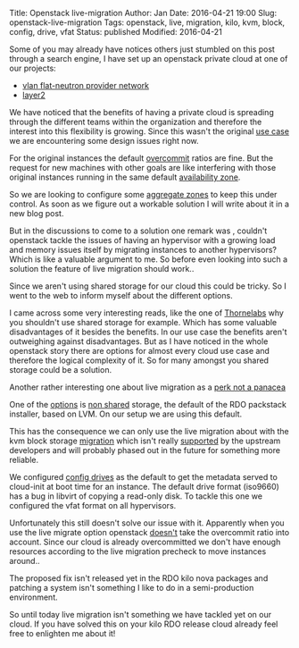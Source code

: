 Title:       Openstack live-migration
Author:      Jan
Date: 	     2016-04-21 19:00
Slug:	     openstack-live-migration
Tags: 	     openstack, live, migration, kilo, kvm, block, config, drive, vfat
Status:	     published
Modified:    2016-04-21

Some of you may already have notices others just stumbled on this post through a search engine, I have set up an openstack private cloud at one of our projects:

* [vlan flat-neutron provider network](https://visibilityspots.org/vlan-flat-neutron-provider.html)
* [layer2](https://visibilityspots.org/openstack-layer2.html)

We have noticed that the benefits of having a private cloud is spreading through the different teams within the organization and therefore the interest into this flexibility is growing. Since this wasn't the original [use case](https://visibilityspots.org/vlan-flat-neutron-provider.html) we are encountering some design issues right now.

For the original instances the default [overcommit](http://docs.openstack.org/openstack-ops/content/compute_nodes.html#overcommit) ratios are fine. But the request for new machines with other goals are like interfering with those original instances running in the same default [availability zone](http://docs.openstack.org/openstack-ops/content/scaling.html#az_s3).

So we are looking to configure some [aggregate zones](http://docs.openstack.org/openstack-ops/content/scaling.html#ha_s3) to keep this under control. As soon as we figure out a workable solution I will write about it in a new blog post.

But in the discussions to come to a solution one remark was , couldn't openstack tackle the issues of having an hypervisor with a growing load and memory issues itself by migrating instances to another hypervisors? Which is like a valuable argument to me. So before even looking into such a solution the feature of live migration should work..

Since we aren't using shared storage for our cloud this could be tricky. So I went to the web to inform myself about the different options.

I came across some very interesting reads, like the one of [Thornelabs](https://thornelabs.net/2014/06/14/do-not-use-shared-storage-for-openstack-instances.html) why you shouldn't use shared storage for example. Which has some valuable disadvantages of it besides the benefits. In our use case the benefits aren't outweighing against disadvantages. But as I have noticed in the whole openstack story there are options for almost every cloud use case and therefore the logical complexity of it. So for many amongst you shared storage could be a solution.

Another rather interesting one about live migration as a [perk not a panacea](https://www.blueboxcloud.com/insight/blog-article/live-migration-is-a-perk-not-a-panacea)

One of the [options](http://docs.openstack.org/openstack-ops/content/compute_nodes.html#instance_storage) is [non shared](http://docs.openstack.org/openstack-ops/content/compute_nodes.html#on_compute_node_storage_nonshared) storage, the default of the RDO packstack installer, based on LVM. On our setup we are using this default.

This has the consequence we can only use the live migration about with the kvm block storage [migration](http://www.sebastien-han.fr/blog/2012/07/12/openstack-block-migration/) which isn't really [supported](http://osdir.com/ml/openstack-cloud-computing/2012-08/msg00293.html) by the upstream developers and will probably phased out in the future for something more reliable.

We configured [config drives](http://docs.openstack.org/user-guide/cli_config_drive.html) as the default to get the metadata served to cloud-init at boot time for an instance. The default drive format (iso9660) has a bug in libvirt of copying a read-only disk. To tackle this one we configured the vfat format on all hypervisors.

Unfortunately this still doesn't solve our issue with it. Apparently when you use the live migrate option openstack [doesn't](https://bugs.launchpad.net/nova/+bug/1214943) take the overcommit ratio into account. Since our cloud is already overcommitted we don't have enough resources according to the live migration precheck to move instances around..

The proposed fix isn't released yet in the RDO kilo nova packages and patching a system isn't something I like to do in a semi-production environment.

So until today live migration isn't something we have tackled yet on our cloud. If you have solved this on your kilo RDO release cloud already feel free to enlighten me about it!
